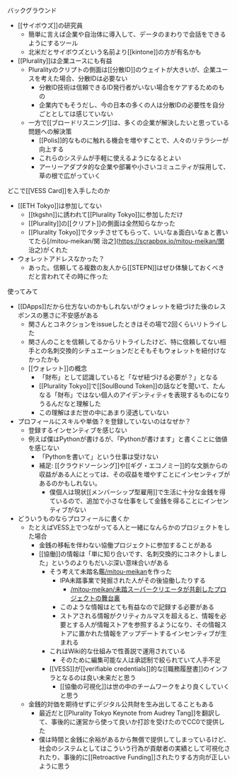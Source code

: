 
バックグラウンド
- [[サイボウズ]]の研究員
    - 簡単に言えば企業や自治体に導入して、データのまわりで会話をできるようにするツール
    - 北米だとサイボウズという名前より[[kintone]]の方が有名かも
- [[Plurality]]は企業ユースにも有益
    - Pluralityのクリプトの側面は[[分散ID]]のウェイトが大きいが、企業ユースを考えた場合、分散IDは必要ない
        - 分散ID技術は信頼できるID発行者がいない場合をケアするためのもの
        - 企業内でもそうだし、今の日本の多くの人は分散IDの必要性を自分ごととしては感じていない
    - 一方で[[ブロードリスニング]]は、多くの企業が解決したいと思っている問題への解決策
        - [[Polis]]的なものに触れる機会を増やすことで、人々のリテラシーが向上する
        - これらのシステムが手軽に使えるようになるとよい
        - アーリーアダプタ的な企業や部署や小さいコミュニティが採用して、草の根で広がっていく

どこで[[VESS Card]]を入手したのか
- [[ETH Tokyo]]は参加してない
    - [[tkgshn]]に誘われて[[Plurality Tokyo]]に参加しただけ
    - [[Plurality]]の[[クリプト]]の側面は全然知らなかった
    - [[Plurality Tokyo]]でタッチさせてもらって、いいなぁ面白いなぁと書いてたら[/mitou-meikan/関 治之](https://scrapbox.io/mitou-meikan/関 治之)がくれた
- ウォレットアドレスなかった？
    - あった。信頼してる複数の友人から[[STEPN]]はぜひ体験しておくべきだと言われてその時に作った

使ってみて
- [[DApps]]だから仕方ないのかもしれないがウォレットを紐づけた後のレスポンスの悪さに不安感がある
    - 関さんとコネクションをissueしたときはその場で2回くらいリトライした
    - 関さんのことを信頼してるからリトライしたけど、特に信頼してない相手との名刺交換的シチュエーションだとそもそもウォレットを紐付けなかったかも
    - [[ウォレット]]の概念
        - 「財布」として認識していると「なぜ紐づける必要が？」となる
        - [[Plurality Tokyo]]で[[SoulBound Token]]の話などを聞いて、たんなる「財布」ではない個人のアイデンティティを表現するものになりうるんだなと理解した
        - この理解はまだ世の中にあまり浸透していない
- プロフィールにスキルや単価？を登録していないのはなぜか？
    - 登録するインセンティブを感じない
    - 例えば僕はPythonが書けるが、「Pythonが書けます」と書くことに価値を感じない
        - 「Pythonを書いて」という仕事は受けない
        - 補足: [[クラウドソーシング]]や[[ギグ・エコノミー]]的な文脈からの収益がある人にとっては、その収益を増やすことにインセンティブがあるのかもしれない。
            - 僕個人は現状[[メンバーシップ型雇用]]で生活に十分な金銭を得ているので、追加で小さな仕事をして金銭を得ることにインセンティブがない
- どういうものならプロフィールに書くか
    - たとえばVESS上でつながってる人と一緒になんらかのプロジェクトをした場合
        - 金銭の移転を伴わない協働プロジェクトに参加することがある
        - [[協働]]の情報は「単に知り合いです、名刺交換的にコネクトしました」というのよりもだいぶ深い意味合いがある
            - そう考えて未踏名鑑[/mitou-meikan](https://scrapbox.io/mitou-meikan)を作った
                - IPA未踏事業で発掘された人がその後協働したりする
                    - [/mitou-meikan/未踏スーパークリエータが共創したプロジェクトの舞台裏](https://scrapbox.io/mitou-meikan/未踏スーパークリエータが共創したプロジェクトの舞台裏)
                - このような情報はとても有益なので記録する必要がある
                - ストアされる情報がクリティカルマスを超えると、情報を必要とする人が情報ストアを参照するようになり、その情報ストアに置かれた情報をアップデートするインセンティブが生まれる
            - これはWiki的な仕組みで性善説で運用されている
                - そのために編集可能な人は承認制で絞られていて人手不足
            - [[VESS]]が[[verifiable credentials]]的な[[職務履歴書]]のインフラとなるのは良い未来だと思う
                - [[協働の可視化]]は世の中のチームワークをより良くしていくと思う
    - 金銭的対価を期待せずにデジタル公共財を生み出してることもある
        - 最近だと[[Plurality Tokyo Keynote from Audrey Tang]]を翻訳して、事後的に運営から使って良いか打診を受けたのでCC0で提供した
        - 僕は時間と金銭に余裕があるから無償で提供してしまっているけど、社会のシステムとしてはこういう行為が貢献者の実績として可視化されたり、事後的に[[Retroactive Funding]]されたりする方向が正しいように思う

